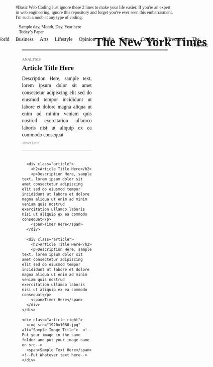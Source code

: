 #Basic Web Coding
Just ignore these 2 lines to make your life easier. If you're an expert in web engineering, ignore this repository and forget you've ever seen this embarrasment. I'm such a noob at any type of coding.
<!--We were told to make this layout using basic html and css, not custom fonts, so it will not match the original NYT layout
Cutting of marks just for the fonts seems petty.
AI was used in the process, but yeah, it did not help much. 
But hey, it's the future of coding, and you can't learn html, css in one day and do a raw assignment.-->

<!DOCTYPE html>
<html lang="en">
<head>
  <meta charset="UTF-8">
  <meta name="viewport" content="width=device-width, initial-scale=1.0">
  <title>NYT Layout</title>
    <!-- Google Fonts -->
  <link href="https://fonts.googleapis.com/css2?family=Merriweather:wght@400;700&display=swap" rel="stylesheet">
  <link href="https://fonts.googleapis.com/css2?family=Roboto:wght@400;700&display=swap" rel="stylesheet">
  <style>
    body {
      margin: 0;
      font-family: Georgia, "Times New Roman", serif;
    }

    .top {
      display: flex;
      justify-content: space-between; 
      align-items: center;
      padding: 10px;                                       /*Adjust as needed*/
      font-size: 14px;                                     /*Adjust as needed*/
      position: relative; 
    }

    .top-left {
      margin-top: 2px;                                     /*Adjust as needed*/          
      margin-left: 10px;                                   /*Adjust as needed*/          
      font-family: "Roboto", Arial, sans-serif;
    }

    .logo {
      position: absolute;                                  /* detach from flex flow */
      left: 50%;                                           /* move to middle horizontally */
      transform: translateX(-50%);                         /* correct offset */
      font-size: 40px;                                     /*Adjust as needed*/  
      font-weight: bold;
      font-family: "Times New Roman", serif;
    }

    .nav {
      display: flex;
      justify-content: center;
      gap: 20px;                                           /*Adjust as needed*/            
      font-size: 16px;                                     /*Adjust as needed*/
      margin-top: 6px;                                     /*Adjust as needed*/
      font-family: "Roboto", Arial, sans-serif;
    }

    .divider1 {
      /*border-top: 1px solid rgb(121, 121, 121);*/        /*Uncomment only to thicken the line*/
      border-bottom: 1px solid rgb(121, 121, 121);
      margin-top: 5px;                                     /*Adjust as needed*/
      margin-bottom: 3px;                                  /*Adjust as needed*/
      margin-left: 20px;                                   /*Adjust as needed*/
      margin-right: 20px;                                  /*Adjust as needed*/
    }
    
    /*A 2nd divider to lessen the gap betwween the 2 dividers*/
    .divider2 {
      /*border-top: 1px solid rgb(121, 121, 121);*/        /*Uncomment only to thicken the line*/
      border-bottom: 1px solid rgb(121, 121, 121);
      margin-bottom: 20px;                                 /*Adjust as needed*/
      margin-left: 20px;                                   /*Adjust as needed*/
      margin-right: 20px;                                  /*Adjust as needed*/
    }

    .article-section {
      display: grid;
      grid-template-columns: 1fr 1fr;
      gap: 20px;                                           /*Adjust as needed*/
      padding: 0 20px 40px 20px;                           /*Adjust as needed*/ 
    }

    .article-left {
      display: flex;
      flex-direction: column;
      gap: 20px;                                           /*Adjust as needed*/
    }

    .article {
      border-bottom: 1px solid #ccc;
      padding-bottom: 15px;                                /*Adjust as needed*/                
    }

    .article h4 {
      font-size: 12px;                                     /*Adjust as needed*/                   
      text-transform: uppercase;
      color: gray;
      margin: 0 0 6px 0;                                   /*Adjust as needed*/
      font-family: "Roboto", Arial, sans-serif;
    }

    .article h2 {
      font-size: 22px;                                     /*Adjust as needed*/             
      margin: 0 0 10px 0;                                  /*Adjust as needed*/   
      font-family: "Merriweather", Georgia, serif;
      font-weight: 700;                                    /*Adjust as needed*/           
    }

    .article p {
      font-size: 16px;                                     /*Adjust as needed*/         
      margin: 0 0 6px 0;                                   /*Adjust as needed*/         
      line-height: 1.4;
      font-family: Georgia, "Times New Roman", serif;
      text-align: justify;
    }

    .article span {
      font-size: 12px;                                     /*Adjust as needed*/           
      color: gray;
      font-family: "Roboto", Arial, sans-serif;
    }

    .article:last-child {
      border-bottom: none;
    }

    .article-right img {
      width: auto;
      height: 80vh;                                        /*Adjust as needed, to fit the screen as was shown in the lab. The image size may look different on your screen*/
      object-fit: cover;
      display: block;
    }

    .article-right span {
      display: block;
      text-align: right;
      font-size: 13px;
      color: gray;
      font-family: "Roboto", Arial, sans-serif;
      margin-top: 10px;                                    /*Adjust as needed*/           
    }
  </style>
</head>
<body>

  <div class="top">
    <div class="top-left">
      <div>Sample day, Month, Day, Year here</div>         <!--Day, date, month and year here-->
      <div>Today’s Paper</div>                             <!--Or you can put a date here-->
    </div>
    <div class="logo">
      <div>The New York Times</div>
    </div>
  </div>

  

  <div class="nav">
    <div>U.S.</div>
    <div>World</div>
    <div>Business</div>
    <div>Arts</div>
    <div>Lifestyle</div>
    <div>Opinion</div>
    <div>Audio</div>
    <div>Games</div>
    <div>Cooking</div>
    <div>Wirecutter</div>
    <div>The Athletic</div>
  </div>

  <div class="divider1"></div>
  <div class="divider2"></div>

  <div class="article-section">
    <div class="article-left">
      <div class="article">
        <h4>Analysis</h4>
        <h2>Article Title Here</h2>
        <p>Description Here, sample text, lorem ipsum dolor sit amet consectetur adipiscing elit sed do eiusmod tempor incididunt ut labore et dolore magna aliqua ut enim ad minim veniam quis nostrud exercitation ullamco laboris nisi ut aliquip ex ea commodo consequat</p>
        <span>Timer Here</span>                           <!--like '3 min read', '5 min read' etc-->
      </div>

      <div class="article">
        <h2>Article Title Here</h2>
        <p>Description Here, sample text, lorem ipsum dolor sit amet consectetur adipiscing elit sed do eiusmod tempor incididunt ut labore et dolore magna aliqua ut enim ad minim veniam quis nostrud exercitation ullamco laboris nisi ut aliquip ex ea commodo consequat</p>
        <span>Timer Here</span>
      </div>

      <div class="article">
        <h2>Article Title Here</h2>
        <p>Description Here, sample text, lorem ipsum dolor sit amet consectetur adipiscing elit sed do eiusmod tempor incididunt ut labore et dolore magna aliqua ut enim ad minim veniam quis nostrud exercitation ullamco laboris nisi ut aliquip ex ea commodo consequat</p>
        <span>Timer Here</span>
      </div>
    </div>

    <div class="article-right">
      <img src="1920x1080.jpg" alt="Sample Image Title">  <!--Put your image in the same folder and put your image name on src-->
      <span>Sample Text Here</span>                       <!--Put Whatever text here-->
    </div>
  </div>

</body>
</html>

